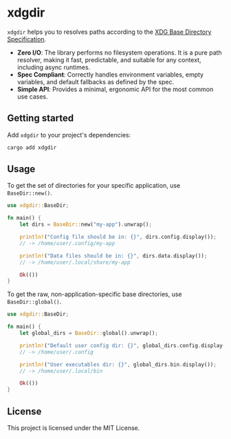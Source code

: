 # xdgdir

`xdgdir` helps you to resolves paths according to the
[XDG Base Directory Specification](https://specifications.freedesktop.org/basedir-spec/latest/).

- **Zero I/O**: The library performs no filesystem operations. It is a pure path
  resolver, making it fast, predictable, and suitable for any context, including
  async runtimes.
- **Spec Compliant**: Correctly handles environment variables, empty variables,
  and default fallbacks as defined by the spec.
- **Simple API**: Provides a minimal, ergonomic API for the most common use
  cases.

## Getting started

Add `xdgdir` to your project's dependencies:

```sh
cargo add xdgdir
```

## Usage

To get the set of directories for your specific application, use
`BaseDir::new()`.

```rust
use xdgdir::BaseDir;

fn main() {
    let dirs = BaseDir::new("my-app").unwrap();

    println!("Config file should be in: {}", dirs.config.display());
    // -> /home/user/.config/my-app

    println!("Data files should be in: {}", dirs.data.display());
    // -> /home/user/.local/share/my-app

    Ok(())
}
```

To get the raw, non-application-specific base directories, use
`BaseDir::global()`.

```rust
use xdgdir::BaseDir;

fn main() {
    let global_dirs = BaseDir::global().unwrap();

    println!("Default user config dir: {}", global_dirs.config.display());
    // -> /home/user/.config

    println!("User executables dir: {}", global_dirs.bin.display());
    // -> /home/user/.local/bin

    Ok(())
}
```

## License

This project is licensed under the MIT License.
